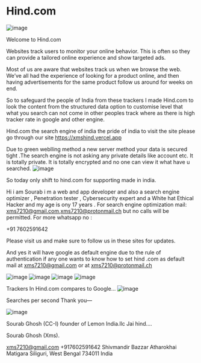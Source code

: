 # Hind.com
![image](https://github.com/Lemon-India/Hind/assets/110107438/680f2f3e-0ca9-4df2-80ff-d851580a55be)

Welcome to Hind.com

Websites track users to monitor your online behavior. This is often so they can provide a tailored online experience and show targeted ads.

Most of us are aware that websites track us when we browse the web. We’ve all had the experience of looking for a product online, and then having advertisements for the same product follow us around for weeks on end.

So to safeguard the people of India from these trackers I made Hind.com to look the content from the structured data option to customise level that what you search can not come in other peoples track where as there is high tracker rate in google and other engine.

Hind.com the search engine of india the pride of india to visit the site please go through our site https://xmshind.vercel.app

Due to green weblling method a new server method your data is secured tight .The search engine is not asking any private details like account etc. It is totally private. It is totally encrypted and no one can view it what have u searched.
![image](https://github.com/Lemon-India/Hind/assets/110107438/4679e610-1cc4-428d-9b03-9aae51776901)


So today only shift to hind.com for supporting made in india. 

Hi i am Sourab i m a web and app developer and also a search engine optimizer , Penetration tester , Cybersecurity expert and a White hat Ethical Hacker and my age is ony 17 years . For search engine optimization mail: xms7210@gmail.com,xms7210@protonmail.ch but no calls will be permitted. For more whatsapp no :

+91 7602591642

Please visit us and make sure to follow us in these sites for updates.

And yes it will have google as default engine due to the rule of authentication if any one wants to know how to set hind .com as default mail at xms7210@gmail.com or at xms7210@protonmail.ch

![image](https://github.com/Lemon-India/Hind/assets/110107438/d427a4ed-3ef7-47cf-850f-775f84497895)
![image](https://github.com/Lemon-India/Hind/assets/110107438/9bbe17a7-9ade-4d35-bd31-c801b1970e26)
![image](https://github.com/Lemon-India/Hind/assets/110107438/824ce8a9-dd2b-47e2-9653-6dd3875bd23f)
![image](https://github.com/Lemon-India/Hind/assets/110107438/fb5e6ef4-1018-4fd1-87f7-45f278e1a0d5)


Trackers In Hind.com compares to Google...
![image](https://github.com/Lemon-India/Hind/assets/110107438/b6c0d910-38a4-4ce8-9157-cd74d4993230)


Searches per second
Thank you—

![image](https://github.com/Lemon-India/Hind/assets/110107438/1c55de54-c9b9-44b5-9aa3-ea206e2ba601)

Sourab Ghosh (CC-I) founder of Lemon India.llc
Jai hind….

Sourab Ghosh (Xms).

xms7210@gmail.com
+917602591642
Shivmandir Bazzar
Atharokhai
Matigara
Siliguri, West Bengal 734011
India
